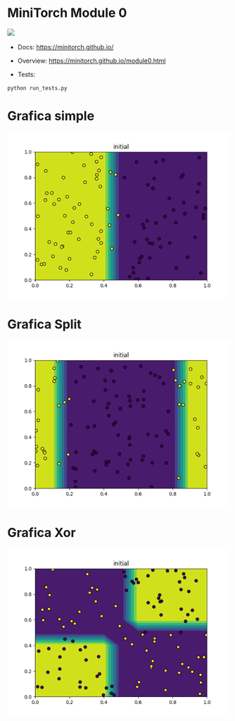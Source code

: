 # MiniTorch Module 0

<img src="https://minitorch.github.io/_images/match.png" width="100px">

- Docs: https://minitorch.github.io/

- Overview: https://minitorch.github.io/module0.html

- Tests:

```
python run_tests.py
```

# Grafica simple

![](project/simple.png)

# Grafica Split

![](project/Split.png)

# Grafica Xor

![](project/xor.png)
